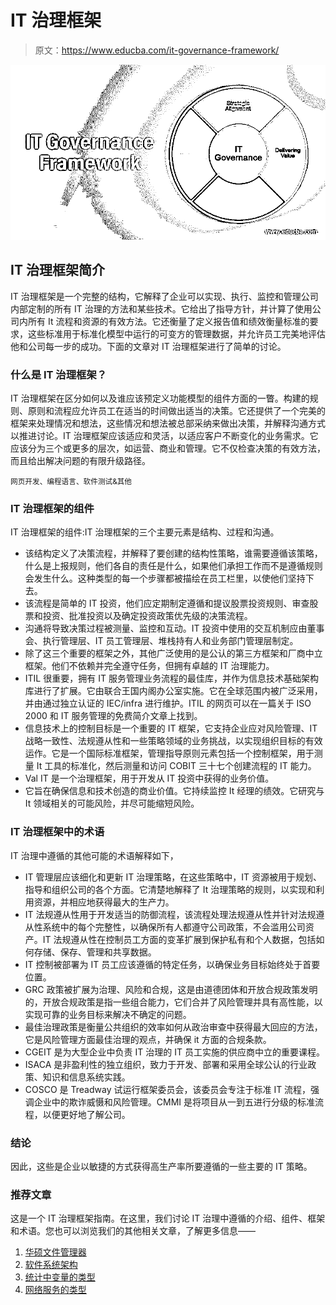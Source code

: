# IT 治理框架

> 原文：<https://www.educba.com/it-governance-framework/>

![IT Governance Framework](img/80c3e222198d1f6820cddc819b654051.png)



## IT 治理框架简介

IT 治理框架是一个完整的结构，它解释了企业可以实现、执行、监控和管理公司内部定制的所有 IT 治理的方法和某些技术。它给出了指导方针，并计算了使用公司内所有 It 流程和资源的有效方法。它还衡量了定义报告值和绩效衡量标准的要求，这些标准用于标准化模型中运行的可变方的管理数据，并允许员工完美地评估他和公司每一步的成功。下面的文章对 IT 治理框架进行了简单的讨论。

### 什么是 IT 治理框架？

IT 治理框架在区分如何以及谁应该预定义功能模型的组件方面的一瞥。构建的规则、原则和流程应允许员工在适当的时间做出适当的决策。它还提供了一个完美的框架来处理情况和想法，这些情况和想法被总部采纳来做出决策，并解释沟通方式以推进讨论。IT 治理框架应该适应和灵活，以适应客户不断变化的业务需求。它应该分为三个或更多的层次，如运营、商业和管理。它不仅检查决策的有效方法，而且给出解决问题的有限升级路径。

<small>网页开发、编程语言、软件测试&其他</small>

### IT 治理框架的组件

IT 治理框架的组件:IT 治理框架的三个主要元素是结构、过程和沟通。

*   该结构定义了决策流程，并解释了要创建的结构性策略，谁需要遵循该策略，什么是上报规则，他们各自的责任是什么，如果他们承担工作而不是遵循规则会发生什么。这种类型的每一个步骤都被描绘在员工栏里，以使他们坚持下去。
*   该流程是简单的 IT 投资，他们应定期制定遵循和提议股票投资规则、审查股票和投资、批准投资以及确定投资政策优先级的决策流程。
*   沟通将导致决策过程被测量、监控和互动。IT 投资中使用的交互机制应由董事会、执行管理层、IT 员工管理层、堆栈持有人和业务部门管理层制定。
*   除了这三个重要的框架之外，其他广泛使用的是公认的第三方框架和厂商中立框架。他们不依赖并完全遵守任务，但拥有卓越的 IT 治理能力。
*   ITIL 很重要，拥有 IT 服务管理业务流程的最佳库，并作为信息技术基础架构库进行了扩展。它由联合王国内阁办公室实施。它在全球范围内被广泛采用，并由通过独立认证的 IEC/infra 进行维护。ITIL 的网页可以在一篇关于 ISO 2000 和 IT 服务管理的免费简介文章上找到。
*   信息技术上的控制目标是一个重要的 IT 框架，它支持企业应对风险管理、IT 战略一致性、法规遵从性和一些策略领域的业务挑战，以实现组织目标的有效运作。它是一个国际标准框架，管理指导原则元素包括一个控制框架，用于测量 It 工具的标准化，然后测量和访问 COBIT 三十七个创建流程的 IT 能力。
*   Val IT 是一个治理框架，用于开发从 IT 投资中获得的业务价值。
*   它旨在确保信息和技术创造的商业价值。它持续监控 It 经理的绩效。它研究与 It 领域相关的可能风险，并尽可能缩短风险。

### IT 治理框架中的术语

IT 治理中遵循的其他可能的术语解释如下，

*   IT 管理层应该细化和更新 IT 治理策略，在这些策略中，IT 资源被用于规划、指导和组织公司的各个方面。它清楚地解释了 It 治理策略的规则，以实现和利用资源，并相应地获得最大的生产力。
*   IT 法规遵从性用于开发适当的防御流程，该流程处理法规遵从性并针对法规遵从性系统中的每个完整性，以确保所有人都遵守公司政策，不会滥用公司资产。IT 法规遵从性在控制员工方面的变革扩展到保护私有和个人数据，包括如何存储、保存、管理和共享数据。
*   IT 控制被部署为 IT 员工应该遵循的特定任务，以确保业务目标始终处于首要位置。
*   GRC 政策被扩展为治理、风险和合规，这是由道德团体和开放合规政策发明的，开放合规政策是指一些组合能力，它们合并了风险管理并具有高性能，以实现可靠的业务目标来解决不确定的问题。
*   最佳治理政策是衡量公共组织的效率如何从政治审查中获得最大回应的方法，它是风险管理方面最佳治理的观点，并确保 it 方面的合规条款。
*   CGEIT 是为大型企业中负责 IT 治理的 IT 员工实施的供应商中立的重要课程。
*   ISACA 是非盈利性的独立组织，致力于开发、部署和采用全球公认的行业政策、知识和信息系统实践。
*   COSCO 是 Treadway 试运行框架委员会，该委员会专注于标准 IT 流程，强调企业中的欺诈威慑和风险管理。CMMI 是将项目从一到五进行分级的标准流程，以便更好地了解公司。

### 结论

因此，这些是企业以敏捷的方式获得高生产率所要遵循的一些主要的 IT 策略。

### 推荐文章

这是一个 IT 治理框架指南。在这里，我们讨论 IT 治理中遵循的介绍、组件、框架和术语。您也可以浏览我们的其他相关文章，了解更多信息——

1.  [华硕文件管理器](https://www.educba.com/asus-file-manager/)
2.  [软件系统架构](https://www.educba.com/software-system-architecture/)
3.  [统计中变量的类型](https://www.educba.com/types-of-variables-in-statistics/)
4.  [网络服务的类型](https://www.educba.com/types-of-web-services/)





